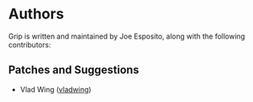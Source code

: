 Authors
=======

Grip is written and maintained by Joe Esposito,
along with the following contributors:


Patches and Suggestions
-----------------------

- Vlad Wing ([vladwing](https://github.com/vladwing))
